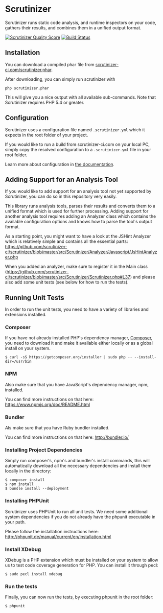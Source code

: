 # Scrutinizer

Scrutinizer runs static code analysis, and runtime inspectors on your code, gathers their results, and combines them
in a unified output format.

[![Scrutinizer Quality Score](https://scrutinizer-ci.com/g/scrutinizer-ci/scrutinizer/badges/quality-score.png?s=00b43441f630596431d776a2db52f4b2f532b037)](https://scrutinizer-ci.com/g/scrutinizer-ci/scrutinizer/)
[![Build Status](https://travis-ci.org/scrutinizer-ci/scrutinizer.png?branch=master)](https://travis-ci.org/scrutinizer-ci/scrutinizer)

## Installation

You can download a compiled phar file from [scrutinizer-ci.com/scrutinizer.phar](https://scrutinizer-ci.com/scrutinizer.phar).

After downloading, you can simply run scrutinizer with

```
php scrutinizer.phar
```

This will give you a nice output with all available sub-commands. Note that Scrutinizer requires PHP 5.4 or greater.

## Configuration

Scrutinizer uses a configuration file named ``.scrutinizer.yml`` which it expects in the root folder of your
project.

If you would like to run a build from scrutinizer-ci.com on your local PC, simply copy the resolved configuration to a
``.scrutinizer.yml`` file in your root folder.

Learn more about configuration in [the documentation](https://scrutinizer-ci.com/docs).

## Adding Support for an Analysis Tool

If you would like to add support for an analysis tool not yet supported by Scrutinizer, you can
do so in this repository very easily.

This library runs analysis tools, parses their results and converts them to a unified format which
is used for further processing. Adding support for another analysis tool requires adding an Analyzer
class which contains the available configuration options and knows how to parse the tool's output format.

As a starting point, you might want to have a look at the JSHint Analyzer which is relatively
simple and contains all the essential parts:
https://github.com/scrutinizer-ci/scrutinizer/blob/master/src/Scrutinizer/Analyzer/Javascript/JsHintAnalyzer.php

When you added an analyzer, make sure to register it in the Main class (https://github.com/scrutinizer-ci/scrutinizer/blob/master/src/Scrutinizer/Scrutinizer.php#L37) and please also
add some unit tests (see below for how to run the tests).


## Running Unit Tests

In order to run the unit tests, you need to have a variety of libraries and extensions installed.

### Composer

If you have not already installed PHP's dependency manager, [Composer](https://getcomposer.org), you need to download it
and make it available either locally or as a global install on your system.

```
$ curl -sS https://getcomposer.org/installer | sudo php -- --install-dir=/usr/bin
```


### NPM

Also make sure that you have JavaScript's dependency manager, npm, installed.

You can find more instructions on that here:
https://www.npmjs.org/doc/README.html


### Bundler

Als make sure that you have Ruby bundler installed.

You can find more instructions on that here:
http://bundler.io/

### Installing Project Dependencies

Simply run composer's, npm's and bundler's install commands, this will automatically download all the necessary dependencies and install
them locally in the directory:

```
$ composer install
$ npm install
$ bundle install --deployment
```


### Installing PHPUnit

Scrutinizer uses PHPUnit to run all unit tests. We need some additional system dependencies if you do not already have
the phpunit executable in your path.

Please follow the installation instructions here:
http://phpunit.de/manual/current/en/installation.html

### Install XDebug

XDebug is a PHP extension which must be installed on your system to allow us to test code coverage generation for PHP.
You can install it through pecl:

```
$ sudo pecl install xdebug
```

### Run the tests

Finally, you can now run the tests, by executing phpunit in the root folder:

```
$ phpunit
```
